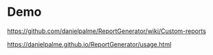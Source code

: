 # Demo

https://github.com/danielpalme/ReportGenerator/wiki/Custom-reports

https://danielpalme.github.io/ReportGenerator/usage.html

